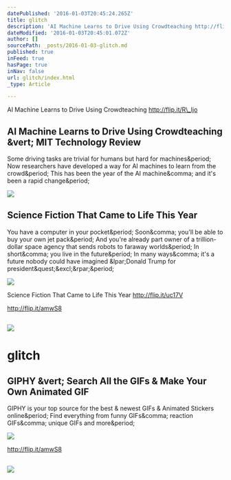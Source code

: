 ```yaml
---
datePublished: '2016-01-03T20:45:24.265Z'
title: glitch
description: 'AI Machine Learns to Drive Using Crowdteaching http://flip.it/R_Ijo'
dateModified: '2016-01-03T20:45:01.072Z'
author: []
sourcePath: _posts/2016-01-03-glitch.md
published: true
inFeed: true
hasPage: true
inNav: false
url: glitch/index.html
_type: Article

---
```

AI Machine Learns to Drive Using Crowdteaching http://flip.it/R\_Ijo

<article style=""><h1>AI Machine Learns to Drive Using Crowdteaching &amp;vert; MIT Technology Review</h1><p>Some driving tasks are trivial for humans but hard for machines&amp;period; Now researchers have developed a way for AI machines to learn from the crowd&amp;period; This has been the year of the AI machine&amp;comma; and it's been a rapid change&amp;period;</p><img src="http://www.technologyreview.com/sites/default/files/images/Driverseat.PNG" /></article>

<article style=""><h1>Science Fiction That Came to Life This Year</h1><p>You have a computer in your pocket&amp;period; Soon&amp;comma; you'll be able to buy your own jet pack&amp;period; And you're already part owner of a trillion-dollar space agency that sends robots to faraway worlds&amp;period; In short&amp;comma; you live in the future&amp;period; In many ways&amp;comma; it's a future nobody could have imagined &amp;lpar;Donald Trump for president&amp;quest;&amp;excl;&amp;rpar;&amp;period;</p><img src="http://www.wired.com/wp-content/uploads/2015/05/536609365.jpg" /></article>

Science Fiction That Came to Life This Year http://flip.it/uc17V

http://flip.it/amwS8

<article style=""><h1></h1><p></p><img src="https://45.media.tumblr.com/a43fc6f21e7e8415a8c1d8dc00635767/tumblr_npmm10I4IX1sqatlgo1_540.gif" /></article>

# glitch

<article style=""><h1>GIPHY &amp;vert; Search All the GIFs &amp; Make Your Own Animated GIF</h1><p>GIPHY is your top source for the best &amp; newest GIFs &amp; Animated Stickers online&amp;period; Find everything from funny GIFs&amp;comma; reaction GIFs&amp;comma; unique GIFs and more&amp;period;</p><img src="http://giphy.com/static/img/giphy_logo_square_social.png" /></article>

http://flip.it/amwS8

<article style=""><h1></h1><p></p><img src="https://45.media.tumblr.com/a43fc6f21e7e8415a8c1d8dc00635767/tumblr_npmm10I4IX1sqatlgo1_540.gif" /></article>